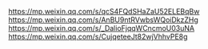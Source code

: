 




https://mp.weixin.qq.com/s/qcS4FQdSHaZaU52ELEBqBw
https://mp.weixin.qq.com/s/AnBU9ntRVwbsWQoiDkzZHg
https://mp.weixin.qq.com/s/_DalioFjqqWCncmoU03uNA
https://mp.weixin.qq.com/s/CujqeteeJt82wjVhhvPE8g
